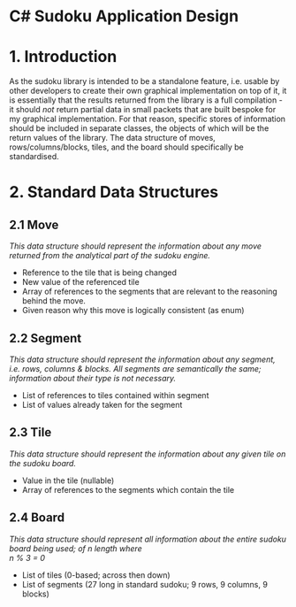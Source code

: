 # C# Sudoku Application Design

# 1. Introduction

As the sudoku library is intended to be a standalone feature, i.e. usable by other developers to create their own graphical implementation on top of it, it is essentially that the results returned from the library is a full compilation - it should *not* return partial data in small packets that are built bespoke for my graphical implementation. For that reason, specific stores of information should be included in separate classes, the objects of which will be the return values of the library. The data structure of moves, rows/columns/blocks, tiles, and the board should specifically be standardised.

# 2. Standard Data Structures

## 2.1 Move

*This data structure should represent the information about any move returned from the analytical part of the sudoku engine.*

- Reference to the tile that is being changed
- New value of the referenced tile
- Array of references to the segments that are relevant to the reasoning behind the move. 
- Given reason why this move is logically consistent (as enum)

## 2.2 Segment

*This data structure should represent the information about any segment, i.e. rows, columns & blocks. All segments are semantically the same; information about their type is not necessary.*

- List of references to tiles contained within segment
- List of values already taken for the segment

## 2.3 Tile

*This data structure should represent the information about any given tile on the sudoku board.*

- Value in the tile (nullable)
- Array of references to the segments which contain the tile

## 2.4 Board

*This data structure should represent all information about the entire sudoku board being used; of n length where<br>n % 3 = 0*

- List of tiles (0-based; across then down)
- List of segments (27 long in standard sudoku; 9 rows, 9 columns, 9 blocks)